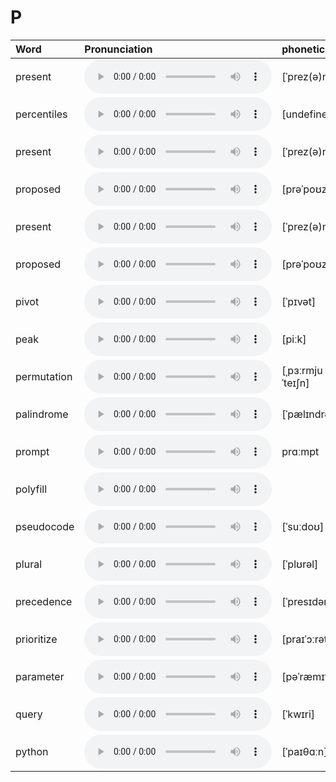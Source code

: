 
# P

| Word  | Pronunciation | phonetic |
| :-- | :-- | :-- |
| present | <audio src="/awesome-pronunciation/public/audio/present.mp3" controls="controls" controlslist="nodownload"></audio> | [ˈprez(ə)nt] |
| percentiles | <audio src="/awesome-pronunciation/public/audio/percentiles.mp3" controls="controls" controlslist="nodownload"></audio> | [undefined] |
| present | <audio src="/awesome-pronunciation/public/audio/present.mp3" controls="controls" controlslist="nodownload"></audio> | [ˈprez(ə)nt] |
| proposed | <audio src="/awesome-pronunciation/public/audio/proposed.mp3" controls="controls" controlslist="nodownload"></audio> | [prəˈpoʊzd] |
| present | <audio src="/awesome-pronunciation/public/audio/present.mp3" controls="controls" controlslist="nodownload"></audio> | [ˈprez(ə)nt] |
| proposed | <audio src="/awesome-pronunciation/public/audio/proposed.mp3" controls="controls" controlslist="nodownload"></audio> | [prəˈpoʊzd] |
| pivot | <audio src="/awesome-pronunciation/public/audio/pivot.mp3" controls="controls" controlslist="nodownload"></audio> | [ˈpɪvət] |
| peak | <audio src="/awesome-pronunciation/public/audio/peak.mp3" controls="controls" controlslist="nodownload"></audio> | [piːk] |
| permutation | <audio src="/awesome-pronunciation/public/audio/permutation.mp3" controls="controls" controlslist="nodownload"></audio> | [ˌpɜːrmjuˈteɪʃn] |
| palindrome | <audio src="/awesome-pronunciation/public/audio/palindrome.mp3" controls="controls" controlslist="nodownload"></audio> | [ˈpælɪndrəʊm] |
| prompt | <audio src="/awesome-pronunciation/public/audio/prompt.mp3" controls="controls" controlslist="nodownload"></audio> | prɑːmpt |
| polyfill | <audio src="/awesome-pronunciation/public/audio/polyfill.mp3" controls="controls" controlslist="nodownload"></audio> |  |
| pseudocode | <audio src="/awesome-pronunciation/public/audio/pseudocode.mp3" controls="controls" controlslist="nodownload"></audio> | [ˈsuːdoʊ] |
| plural | <audio src="/awesome-pronunciation/public/audio/plural.mp3" controls="controls" controlslist="nodownload"></audio> | [ˈplʊrəl] |
| precedence | <audio src="/awesome-pronunciation/public/audio/precedence.mp3" controls="controls" controlslist="nodownload"></audio> | [ˈpresɪdəns] |
| prioritize | <audio src="/awesome-pronunciation/public/audio/prioritize.mp3" controls="controls" controlslist="nodownload"></audio> | [praɪˈɔːrətaɪz] |
| parameter | <audio src="/awesome-pronunciation/public/audio/parameter.mp3" controls="controls" controlslist="nodownload"></audio> | [pəˈræmɪtər] |
| query | <audio src="/awesome-pronunciation/public/audio/query.mp3" controls="controls" controlslist="nodownload"></audio> | [ˈkwɪri] |
| python | <audio src="/awesome-pronunciation/public/audio/python.mp3" controls="controls" controlslist="nodownload"></audio> | [ˈpaɪθɑːn] |
